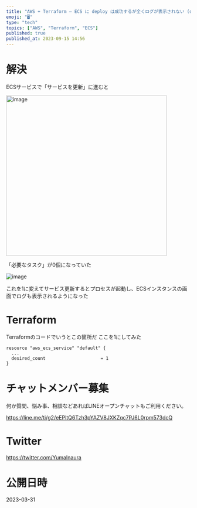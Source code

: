 ```yaml
---
title: "AWS + Terraform – ECS に deploy は成功するが全くログが表示されない (dockerプロセスが起動してないっぽい"
emoji: "🖥"
type: "tech"
topics: ["AWS", "Terraform", "ECS"]
published: true
published_at: 2023-09-15 14:56
---
```


# 解決

ECSサービスで「サービスを更新」に進むと

<img width="438" alt="image" src="https://user-images.githubusercontent.com/13635059/229123096-b0188e16-a60d-44b3-a509-01b0df3d6295.png">

「必要なタスク」が0個になっていた

![image](https://user-images.githubusercontent.com/13635059/229123010-264d34ce-e865-49a8-9fb0-a5da455ece04.png)

これを1に変えてサービス更新するとプロセスが起動し、ECSインスタンスの画面でログも表示されるようになった

# Terraform

Terraformのコードでいうとこの箇所だ
ここを1にしてみた

```
resource "aws_ecs_service" "default" {
  ...
  desired_count                     = 1
}
```



# チャットメンバー募集


何か質問、悩み事、相談などあればLINEオープンチャットもご利用ください。

https://line.me/ti/g2/eEPltQ6Tzh3pYAZV8JXKZqc7PJ6L0rpm573dcQ


# Twitter

https://twitter.com/YumaInaura


# 公開日時

2023-03-31
